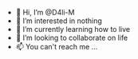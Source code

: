 - 👋 Hi, I’m @D4li-M
- 👀 I’m interested in nothing
- 🌱 I’m currently learning how to live
- 💞️ I’m looking to collaborate on life
- 📫 You can't reach me ...

<!---
D4li-M/D4li-M is a ✨ special ✨ repository because its `README.md` (this file) appears on your GitHub profile.
You can click the Preview link to take a look at your changes.
--->
